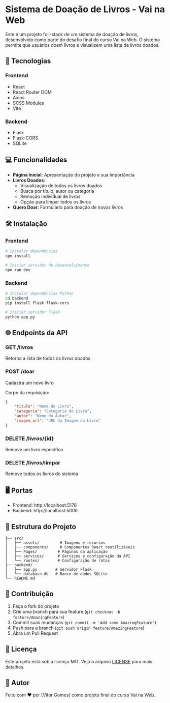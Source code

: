 # Sistema de Doação de Livros - Vai na Web

Este é um projeto full-stack de um sistema de doação de livros, desenvolvido como parte do desafio final do curso Vai na Web. O sistema permite que usuários doem livros e visualizem uma lista de livros doados.

## 🚀 Tecnologias

### Frontend
- React
- React Router DOM
- Axios
- SCSS Modules
- Vite

### Backend
- Flask
- Flask-CORS
- SQLite

## 💻 Funcionalidades

- **Página Inicial**: Apresentação do projeto e sua importância
- **Livros Doados**: 
  - Visualização de todos os livros doados
  - Busca por título, autor ou categoria
  - Remoção individual de livros
  - Opção para limpar todos os livros
- **Quero Doar**: Formulário para doação de novos livros

## 🛠️ Instalação

### Frontend

```bash
# Instalar dependências
npm install

# Iniciar servidor de desenvolvimento
npm run dev
```

### Backend

```bash
# Instalar dependências Python
cd backend
pip install flask flask-cors

# Iniciar servidor Flask
python app.py
```

## 🌐 Endpoints da API

### GET /livros
Retorna a lista de todos os livros doados

### POST /doar
Cadastra um novo livro

Corpo da requisição:
```json
{
    "titulo": "Nome do Livro",
    "categoria": "Categoria do Livro",
    "autor": "Nome do Autor",
    "imagem_url": "URL da Imagem do Livro"
}
```

### DELETE /livros/{id}
Remove um livro específico

### DELETE /livros/limpar
Remove todos os livros do sistema

## 🖥️ Portas

- Frontend: http://localhost:5176
- Backend: http://localhost:5000

## 📁 Estrutura do Projeto

```
├── src/
│   ├── assets/         # Imagens e recursos
│   ├── components/     # Componentes React reutilizáveis
│   ├── Pages/         # Páginas da aplicação
│   ├── services/      # Serviços e configuração da API
│   └── routes/        # Configuração de rotas
├── backend/
│   ├── app.py        # Servidor Flask
│   └── database.db   # Banco de dados SQLite
└── README.md
```

## 👥 Contribuição

1. Faça o fork do projeto
2. Crie uma branch para sua feature (`git checkout -b feature/AmazingFeature`)
3. Commit suas mudanças (`git commit -m 'Add some AmazingFeature'`)
4. Push para a branch (`git push origin feature/AmazingFeature`)
5. Abra um Pull Request

## 📝 Licença

Este projeto está sob a licença MIT. Veja o arquivo [LICENSE](LICENSE) para mais detalhes.

## 👥 Autor

Feito com ❤️ por [Vitor Gomes] como projeto final do curso Vai na Web.
